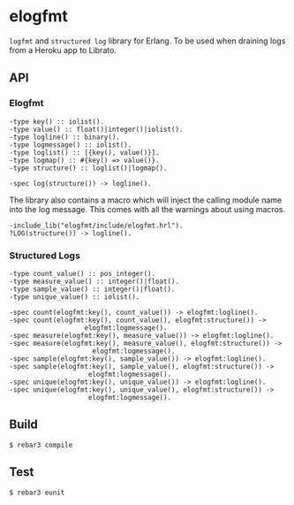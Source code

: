# elogfmt

`logfmt` and `structured log` library for Erlang. To be used when draining logs
from a Heroku app to Librato.

## API

### Elogfmt

```
-type key() :: iolist().
-type value() :: float()|integer()|iolist().
-type logline() :: binary().
-type logmessage() :: iolist().
-type loglist() :: [{key(), value()}].
-type logmap() :: #{key() => value()}.
-type structure() :: loglist()|logmap().

-spec log(structure()) -> logline().
```

The library also contains a macro which will inject the calling module name into
the log message. This comes with all the warnings about using macros.

```
-include_lib("elogfmt/include/elogfmt.hrl").
?LOG(structure()) -> logline().
```

### Structured Logs

```
-type count_value() :: pos_integer().
-type measure_value() :: integer()|float().
-type sample_value() :: integer()|float().
-type unique_value() :: iolist().

-spec count(elogfmt:key(), count_value()) -> elogfmt:logline().
-spec count(elogfmt:key(), count_value(), elogfmt:structure()) ->
                   elogfmt:logmessage().
-spec measure(elogfmt:key(), measure_value()) -> elogfmt:logline().
-spec measure(elogfmt:key(), measure_value(), elogfmt:structure()) ->
                     elogfmt:logmessage().
-spec sample(elogfmt:key(), sample_value()) -> elogfmt:logline().
-spec sample(elogfmt:key(), sample_value(), elogfmt:structure()) ->
                    elogfmt:logmessage().
-spec unique(elogfmt:key(), unique_value()) -> elogfmt:logline().
-spec unique(elogfmt:key(), unique_value(), elogfmt:structure()) ->
                    elogfmt:logmessage().
```


## Build

```
$ rebar3 compile
```

## Test

```
$ rebar3 eunit
```
